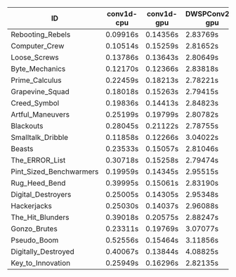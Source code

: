 |ID|conv1d-cpu|conv1d-gpu|DWSPConv2D-gpu|gemm-gpu|avg|
|-|-|-|-|-|-|
|Rebooting_Rebels|0.09916s|0.14356s|2.83769s|1.66811s|1.18713s|
|Computer_Crew|0.10514s|0.15259s|2.81652s|1.69293s|1.19180s|
|Loose_Screws|0.13786s|0.13643s|2.80649s|1.74539s|1.20654s|
|Byte_Mechanics|0.12170s|0.12366s|2.83818s|1.74901s|1.20814s|
|Prime_Calculus|0.22459s|0.18213s|2.78221s|1.67244s|1.21534s|
|Grapevine_Squad|0.18018s|0.15263s|2.79415s|1.75098s|1.21948s|
|Creed_Symbol|0.19836s|0.14413s|2.84823s|1.69506s|1.22145s|
|Artful_Maneuvers|0.25199s|0.19799s|2.80782s|1.68018s|1.23450s|
|Blackouts|0.28045s|0.21122s|2.78755s|1.67018s|1.23735s|
|Smalltalk_Dribble|0.11858s|0.12266s|3.04022s|1.75654s|1.25950s|
|Beasts|0.23533s|0.15057s|2.81046s|1.85976s|1.26403s|
|The_ERROR_List|0.30718s|0.15258s|2.79474s|1.86914s|1.28091s|
|Pint_Sized_Benchwarmers|0.19959s|0.14345s|2.95515s|1.86166s|1.28996s|
|Rug_Heed_Bend|0.39995s|0.15061s|2.83190s|1.82631s|1.30219s|
|Digital_Destroyers|0.25005s|0.14305s|2.95348s|1.87062s|1.30430s|
|Hackerjacks|0.25030s|0.14037s|2.96088s|1.87040s|1.30549s|
|The_Hit_Blunders|0.39018s|0.20575s|2.88247s|1.89867s|1.34427s|
|Gonzo_Brutes|0.23311s|0.19769s|3.07077s|1.97018s|1.36794s|
|Pseudo_Boom|0.52556s|0.15464s|3.11856s|1.94739s|1.43654s|
|Digitally_Destroyed|0.40067s|0.13844s|4.08825s|2.40772s|1.75877s|
|Key_to_Innovation|0.25949s|0.16296s|2.82135s|infs|infs|
